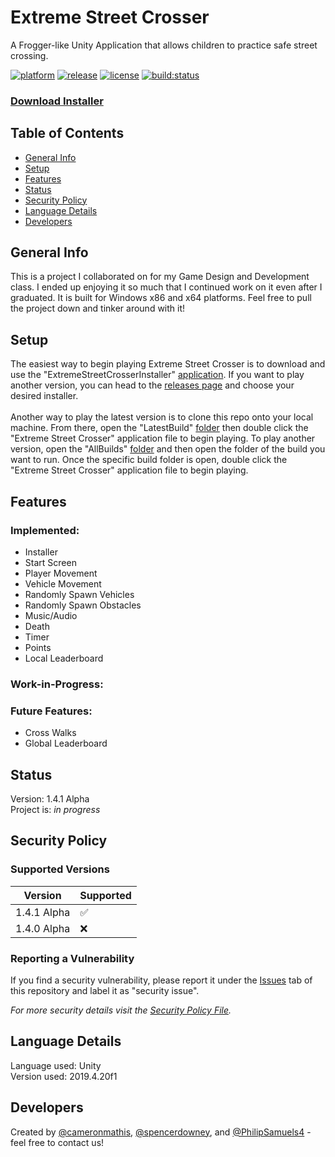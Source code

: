 # Extreme Street Crosser
A Frogger-like Unity Application that allows children to practice safe street crossing.

[![platform](https://img.shields.io/badge/platform-Windows-lightgrey)](https://www.microsoft.com/en-us/store/b/windows?activetab=tab%3ashopwindows10)
[![release](https://img.shields.io/github/v/release/cameronmathis/ExtremeStreetCrosser)](https://github.com/cameronmathis/ExtremeStreetCrosser/releases)
[![license](https://img.shields.io/github/license/cameronmathis/ExtremeStreetCrosser)](LICENSE)
[![build:status](https://img.shields.io/badge/build-Passing-brightgreen)](https://github.com/cameronmathis/ExtremeStreetCrosser/tree/main/LatestBuild)

### [Download Installer](https://github.com/cameronmathis/ExtremeStreetCrosser/raw/main/ExtremeStreetCrosserInstaller.exe)

## Table of Contents
* [General Info](#general-Info)
* [Setup](#Setup)
* [Features](#Features)
* [Status](#Status)
* [Security Policy](#Security-Policy)
* [Language Details](#Language-Details)
* [Developers](#Developers)

## General Info
This is a project I collaborated on for my Game Design and Development class. I ended up enjoying it so much that I continued work on it even after I graduated. It is built for Windows x86 and x64 platforms. Feel free to pull the project down and tinker around with it!

## Setup
The easiest way to begin playing Extreme Street Crosser is to download and use the "ExtremeStreetCrosserInstaller" [application](https://github.com/cameronmathis/ExtremeStreetCrosser/blob/main/ExtremeStreetCrosserInstaller.exe). If you want to play another version, you can head to the [releases page](https://github.com/cameronmathis/ExtremeStreetCrosser/releases) and choose your desired installer. </br> </br>
Another way to play the latest version is to clone this repo onto your local machine. From there, open the "LatestBuild" [folder](https://github.com/cameronmathis/ExtremeStreetCrosser/tree/main/LatestBuild) then double click the "Extreme Street Crosser" application file to begin playing. To play another version, open the "AllBuilds" [folder](https://github.com/cameronmathis/ExtremeStreetCrosser/tree/main/AllBuilds) and then open the folder of the build you want to run. Once the specific build folder is open, double click the "Extreme Street Crosser" application file to begin playing. <br/>

## Features
### Implemented:
* Installer
* Start Screen
* Player Movement
* Vehicle Movement
* Randomly Spawn Vehicles
* Randomly Spawn Obstacles
* Music/Audio
* Death
* Timer
* Points
* Local Leaderboard

### Work-in-Progress:

### Future Features:
* Cross Walks
* Global Leaderboard

## Status
Version: 1.4.1 Alpha</br>
Project is: _in progress_

## Security Policy

### Supported Versions

| Version       | Supported          |
| ------------- | ------------------ |
| 1.4.1 Alpha   | :white_check_mark: |
| 1.4.0 Alpha   | :x:                |

### Reporting a Vulnerability

If you find a security vulnerability, please report it under the [Issues](https://github.com/cameronmathis/ExtremeStreetCrosser/issues) tab of this repository and label it as "security issue". </br>

_For more security details visit the [Security Policy File](https://github.com/cameronmathis/ExtremeStreetCrosser/blob/main/SECURITY.md)._

## Language Details
Language used: Unity </br>
Version used: 2019.4.20f1

## Developers
Created by [@cameronmathis](https://github.com/cameronmathis/), [@spencerdowney](https://github.com/spencerdowney), and [@PhilipSamuels4](https://github.com/PhilipSamuels4) - feel free to contact us!
